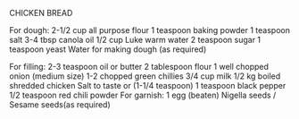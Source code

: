 CHICKEN BREAD

For dough:
2-1/2 cup all purpose flour
1 teaspoon baking powder
1 teaspoon salt
3-4 tbsp canola oil
1/2 cup Luke warm water
2 teaspoon sugar
1 teaspoon yeast
Water for making dough (as required)

For filling:
2-3 teaspoon oil or butter
2 tablespoon flour
1 well chopped onion (medium size)
1-2 chopped green chillies
3/4 cup milk
1/2 kg boiled shredded chicken
Salt to taste or (1-1/4 teaspoon)
1 teaspoon black pepper
1/2 teaspoon red chili powder
For garnish:
1 egg (beaten)
Nigella seeds / Sesame seeds(as required)
